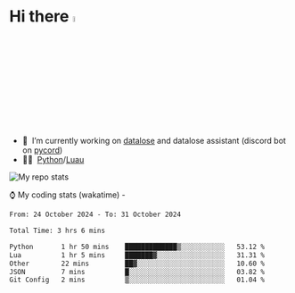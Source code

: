 # Hi there <img src="https://media.giphy.com/media/hvRJCLFzcasrR4ia7z/giphy.gif" width="5%"></a>
- 🥽 &nbsp;I’m currently working on [datalose](https://www.roblox.com/games/16971245917) and datalose assistant (discord bot on [pycord](https://github.com/Pycord-Development/pycord))
- 👨‍💻 &nbsp;[Python](https://python.org)/[Luau](https://luau.org)

<img alt="My repo stats" src="https://github-readme-stats.vercel.app/api?username=FrostX-Official&show_icons=true&theme=radical">

⌚ My coding stats (wakatime) -

<!--START_SECTION:waka-->

```txt
From: 24 October 2024 - To: 31 October 2024

Total Time: 3 hrs 6 mins

Python       1 hr 50 mins    █████████████▒░░░░░░░░░░░   53.12 %
Lua          1 hr 5 mins     ███████▓░░░░░░░░░░░░░░░░░   31.31 %
Other        22 mins         ██▓░░░░░░░░░░░░░░░░░░░░░░   10.60 %
JSON         7 mins          █░░░░░░░░░░░░░░░░░░░░░░░░   03.82 %
Git Config   2 mins          ▒░░░░░░░░░░░░░░░░░░░░░░░░   01.04 %
```

<!--END_SECTION:waka-->
